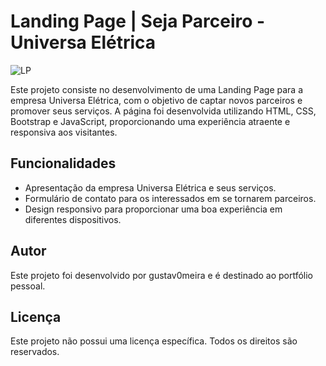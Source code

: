 # Landing Page | Seja Parceiro - Universa Elétrica

![LP](https://i.ibb.co/YWNXsRZ/localhost-seja-parceiro-min.png)

Este projeto consiste no desenvolvimento de uma Landing Page para a empresa Universa Elétrica, com o objetivo de captar novos parceiros e promover seus serviços. A página foi desenvolvida utilizando HTML, CSS, Bootstrap e JavaScript, proporcionando uma experiência atraente e responsiva aos visitantes.

## Funcionalidades

- Apresentação da empresa Universa Elétrica e seus serviços.
- Formulário de contato para os interessados em se tornarem parceiros.
- Design responsivo para proporcionar uma boa experiência em diferentes dispositivos.

## Autor

Este projeto foi desenvolvido por gustav0meira e é destinado ao portfólio pessoal.

## Licença

Este projeto não possui uma licença específica. Todos os direitos são reservados.
